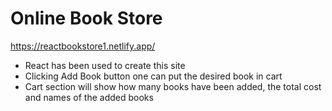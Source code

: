 # Online Book Store

https://reactbookstore1.netlify.app/

- React has been used to create this site
- Clicking Add Book button one can put the desired book in cart
- Cart section will show how many books have been added, the total cost and names of the added books
